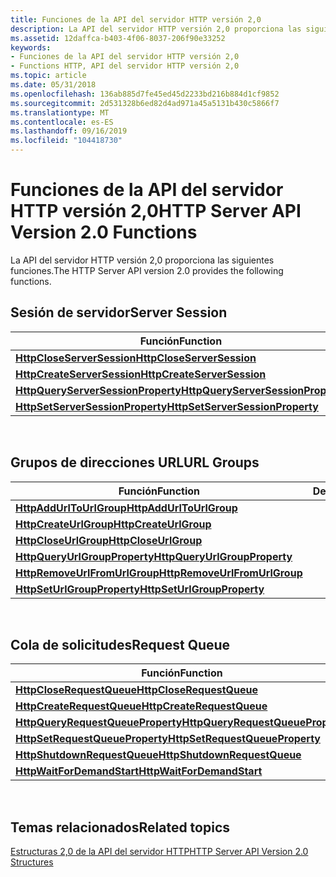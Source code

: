 ```yaml
---
title: Funciones de la API del servidor HTTP versión 2,0
description: La API del servidor HTTP versión 2,0 proporciona las siguientes funciones.
ms.assetid: 12daffca-b403-4f06-8037-206f90e33252
keywords:
- Funciones de la API del servidor HTTP versión 2,0
- Functions HTTP, API del servidor HTTP versión 2,0
ms.topic: article
ms.date: 05/31/2018
ms.openlocfilehash: 136ab885d7fe45ed45d2233bd216b884d1cf9852
ms.sourcegitcommit: 2d531328b6ed82d4ad971a45a5131b430c5866f7
ms.translationtype: MT
ms.contentlocale: es-ES
ms.lasthandoff: 09/16/2019
ms.locfileid: "104418730"
---
```

# <a name="http-server-api-version-20-functions"></a><span data-ttu-id="5aecf-105">Funciones de la API del servidor HTTP versión 2,0</span><span class="sxs-lookup"><span data-stu-id="5aecf-105">HTTP Server API Version 2.0 Functions</span></span>

<span data-ttu-id="5aecf-106">La API del servidor HTTP versión 2,0 proporciona las siguientes funciones.</span><span class="sxs-lookup"><span data-stu-id="5aecf-106">The HTTP Server API version 2.0 provides the following functions.</span></span>

## <a name="server-session"></a><span data-ttu-id="5aecf-107">Sesión de servidor</span><span class="sxs-lookup"><span data-stu-id="5aecf-107">Server Session</span></span>



| <span data-ttu-id="5aecf-108">Función</span><span class="sxs-lookup"><span data-stu-id="5aecf-108">Function</span></span>                                                                 | <span data-ttu-id="5aecf-109">Descripción</span><span class="sxs-lookup"><span data-stu-id="5aecf-109">Description</span></span> |
|--------------------------------------------------------------------------|-------------|
| [<span data-ttu-id="5aecf-110">**HttpCloseServerSession**</span><span class="sxs-lookup"><span data-stu-id="5aecf-110">**HttpCloseServerSession**</span></span>](/windows/desktop/api/Http/nf-http-httpcloseserversession)                 |             |
| [<span data-ttu-id="5aecf-111">**HttpCreateServerSession**</span><span class="sxs-lookup"><span data-stu-id="5aecf-111">**HttpCreateServerSession**</span></span>](/windows/desktop/api/Http/nf-http-httpcreateserversession)               |             |
| [<span data-ttu-id="5aecf-112">**HttpQueryServerSessionProperty**</span><span class="sxs-lookup"><span data-stu-id="5aecf-112">**HttpQueryServerSessionProperty**</span></span>](/windows/desktop/api/Http/nf-http-httpqueryserversessionproperty) |             |
| [<span data-ttu-id="5aecf-113">**HttpSetServerSessionProperty**</span><span class="sxs-lookup"><span data-stu-id="5aecf-113">**HttpSetServerSessionProperty**</span></span>](/windows/desktop/api/Http/nf-http-httpsetserversessionproperty)     |             |



 

## <a name="url-groups"></a><span data-ttu-id="5aecf-114">Grupos de direcciones URL</span><span class="sxs-lookup"><span data-stu-id="5aecf-114">URL Groups</span></span>



| <span data-ttu-id="5aecf-115">Función</span><span class="sxs-lookup"><span data-stu-id="5aecf-115">Function</span></span>                                                       | <span data-ttu-id="5aecf-116">Descripción</span><span class="sxs-lookup"><span data-stu-id="5aecf-116">Description</span></span> |
|----------------------------------------------------------------|-------------|
| [<span data-ttu-id="5aecf-117">**HttpAddUrlToUrlGroup**</span><span class="sxs-lookup"><span data-stu-id="5aecf-117">**HttpAddUrlToUrlGroup**</span></span>](/windows/desktop/api/Http/nf-http-httpaddurltourlgroup)           |             |
| [<span data-ttu-id="5aecf-118">**HttpCreateUrlGroup**</span><span class="sxs-lookup"><span data-stu-id="5aecf-118">**HttpCreateUrlGroup**</span></span>](/windows/desktop/api/Http/nf-http-httpcreateurlgroup)               |             |
| [<span data-ttu-id="5aecf-119">**HttpCloseUrlGroup**</span><span class="sxs-lookup"><span data-stu-id="5aecf-119">**HttpCloseUrlGroup**</span></span>](/windows/desktop/api/Http/nf-http-httpcloseurlgroup)                 |             |
| [<span data-ttu-id="5aecf-120">**HttpQueryUrlGroupProperty**</span><span class="sxs-lookup"><span data-stu-id="5aecf-120">**HttpQueryUrlGroupProperty**</span></span>](/windows/desktop/api/Http/nf-http-httpqueryurlgroupproperty) |             |
| [<span data-ttu-id="5aecf-121">**HttpRemoveUrlFromUrlGroup**</span><span class="sxs-lookup"><span data-stu-id="5aecf-121">**HttpRemoveUrlFromUrlGroup**</span></span>](/windows/desktop/api/Http/nf-http-httpremoveurlfromurlgroup) |             |
| [<span data-ttu-id="5aecf-122">**HttpSetUrlGroupProperty**</span><span class="sxs-lookup"><span data-stu-id="5aecf-122">**HttpSetUrlGroupProperty**</span></span>](/windows/desktop/api/Http/nf-http-httpseturlgroupproperty)     |             |



 

## <a name="request-queue"></a><span data-ttu-id="5aecf-123">Cola de solicitudes</span><span class="sxs-lookup"><span data-stu-id="5aecf-123">Request Queue</span></span>



| <span data-ttu-id="5aecf-124">Función</span><span class="sxs-lookup"><span data-stu-id="5aecf-124">Function</span></span>                                                               | <span data-ttu-id="5aecf-125">Descripción</span><span class="sxs-lookup"><span data-stu-id="5aecf-125">Description</span></span> |
|------------------------------------------------------------------------|-------------|
| [<span data-ttu-id="5aecf-126">**HttpCloseRequestQueue**</span><span class="sxs-lookup"><span data-stu-id="5aecf-126">**HttpCloseRequestQueue**</span></span>](/windows/desktop/api/Http/nf-http-httpcloserequestqueue)                 |             |
| [<span data-ttu-id="5aecf-127">**HttpCreateRequestQueue**</span><span class="sxs-lookup"><span data-stu-id="5aecf-127">**HttpCreateRequestQueue**</span></span>](/windows/desktop/api/Http/nf-http-httpcreaterequestqueue)               |             |
| [<span data-ttu-id="5aecf-128">**HttpQueryRequestQueueProperty**</span><span class="sxs-lookup"><span data-stu-id="5aecf-128">**HttpQueryRequestQueueProperty**</span></span>](/windows/desktop/api/Http/nf-http-httpqueryrequestqueueproperty) |             |
| [<span data-ttu-id="5aecf-129">**HttpSetRequestQueueProperty**</span><span class="sxs-lookup"><span data-stu-id="5aecf-129">**HttpSetRequestQueueProperty**</span></span>](/windows/desktop/api/Http/nf-http-httpsetrequestqueueproperty)     |             |
| [<span data-ttu-id="5aecf-130">**HttpShutdownRequestQueue**</span><span class="sxs-lookup"><span data-stu-id="5aecf-130">**HttpShutdownRequestQueue**</span></span>](/windows/desktop/api/Http/nf-http-httpshutdownrequestqueue)           |             |
| [<span data-ttu-id="5aecf-131">**HttpWaitForDemandStart**</span><span class="sxs-lookup"><span data-stu-id="5aecf-131">**HttpWaitForDemandStart**</span></span>](/windows/desktop/api/Http/nf-http-httpwaitfordemandstart)               |             |



 

## <a name="related-topics"></a><span data-ttu-id="5aecf-132">Temas relacionados</span><span class="sxs-lookup"><span data-stu-id="5aecf-132">Related topics</span></span>

<dl> <dt>

[<span data-ttu-id="5aecf-133">Estructuras 2,0 de la API del servidor HTTP</span><span class="sxs-lookup"><span data-stu-id="5aecf-133">HTTP Server API Version 2.0 Structures</span></span>](http-server-api-version-2-0-structures.md)
</dt> </dl>

 

 




